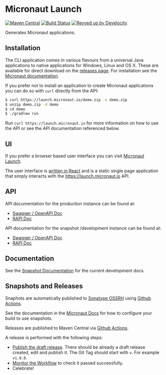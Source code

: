 # Micronaut Launch

[![Maven Central](https://img.shields.io/maven-central/v/io.micronaut.starter/micronaut-starter-core.svg?label=Maven%20Central)](https://search.maven.org/artifact/io.micronaut.starter/micronaut-starter-core)
[![Build Status](https://github.com/micronaut-projects/micronaut-starter/workflows/Java%20CI/badge.svg)](https://github.com/micronaut-projects/micronaut-starter/actions)
[![Revved up by Develocity](https://img.shields.io/badge/Revved%20up%20by-Develocity-06A0CE?logo=Gradle&labelColor=02303A)](https://ge.micronaut.io/scans)

Generates Micronaut applications.

## Installation

The CLI application comes in various flavours from a universal Java applications to native applications for Windows, Linux and OS X. These are available for direct download on the [releases page](https://github.com/micronaut-projects/micronaut-starter/releases). For installation see the [Micronaut documentation](https://docs.micronaut.io/latest/guide/index.html#buildCLI).

If you prefer not to install an application to create Micronaut applications you can do so with `curl` directly from the API:

```bash
$ curl https://launch.micronaut.io/demo.zip -o demo.zip
$ unzip demo.zip -d demo
$ cd demo
$ ./gradlew run
```

Run `curl https://launch.micronaut.io` for more information on how to use the API or see the API documentation referenced below.

## UI

If you prefer a browser based user interface you can visit [Micronaut Launch](https://micronaut.io/launch).

The user interface is [written in React](https://github.com/micronaut-projects/micronaut-starter-ui) and is a static single page application that simply interacts with the https://launch.micronaut.io API.

## API

API documentation for the production instance can be found at:

* [Swagger / OpenAPI Doc](https://launch.micronaut.io/swagger/views/swagger-ui/index.html)
* [RAPI Doc](https://launch.micronaut.io/swagger/views/rapidoc/index.html)

API documentation for the snapshot /development instance can be found at:

* [Swagger / OpenAPI Doc](https://snapshot.micronaut.io/swagger/views/swagger-ui/index.html)
* [RAPI Doc](https://snapshot.micronaut.io/swagger/views/rapidoc/index.html)

## Documentation

<!-- See the [Documentation](https://micronaut-projects.github.io/micronaut-starter/1.0.x/guide/) for more information. -->

See the [Snapshot Documentation](https://micronaut-projects.github.io/micronaut-starter/snapshot/guide/) for the current development docs.

## Snapshots and Releases

Snaphots are automatically published to [Sonatype OSSRH](https://s01.oss.sonatype.org/content/repositories/snapshots/) using [Github Actions](https://github.com/micronaut-projects/micronaut-starter/actions).

See the documentation in the [Micronaut Docs](https://docs.micronaut.io/latest/guide/index.html#usingsnapshots) for how to configure your build to use snapshots.

Releases are published to Maven Central via [Github Actions](https://github.com/micronaut-projects/micronaut-starter/actions).

A release is performed with the following steps:

* [Publish the draft release](https://github.com/micronaut-projects/micronaut-starter/releases). There should be already a draft release created, edit and publish it. The Git Tag should start with `v`. For example `v1.0.0`.
* [Monitor the Workflow](https://github.com/micronaut-projects/micronaut-starter/actions?query=workflow%3ARelease) to check it passed successfully.
* Celebrate!



